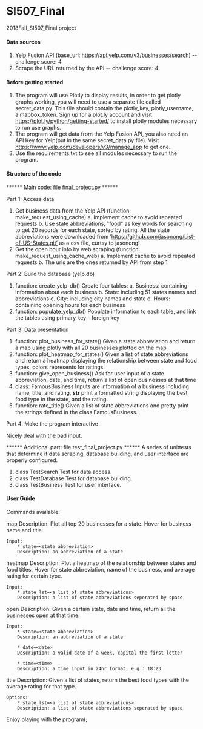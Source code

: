 # SI507_Final
2018Fall_SI507_Final project

#### Data sources ####
1. Yelp Fusion API (base_url: https://api.yelp.com/v3/businesses/search) -- challenge score: 4 
2. Scrape the URL returned by the API -- challenge score: 4

#### Before getting started ####
1. The program will use Plotly to display results, in order to get plotly graphs working, you will need to use a separate file called secret_data.py. This file should contain the plotly_key, plotly_username, a mapbox_token. Sign up for a plot.ly account and visit https://plot.ly/python/getting-started/ to install plotly modules necessary to run use graphs.
2. The program will get data from the Yelp Fusion API, you also need an API Key for Yelp(put in the same secret_data.py file). Visit https://www.yelp.com/developers/v3/manage_app to get one.
3. Use the requirements.txt to see all modules necessary to run the program.

#### Structure of the code ####

****** Main code: file final_project.py ******

Part 1: Access data

1. Get business data from the Yelp API (function: make_request_using_cache)
  a. Implement cache to avoid repeated requests
  b. Use state abbreviations, "food" as key words for searching to get 20 records for each state, sorted by rating.
    All the state abbreviations were downloaded from ‘https://github.com/jasonong/List-of-US-States.git’ as a csv file, 
    curtsy to jasonong!
2. Get the open hour info by web scraping (function: make_request_using_cache_web)
  a. Implement cache to avoid repeated requests
  b. The urls are the ones returned by API from step 1
  

Part 2: Build the database (yelp.db)

1. function: create_yelp_db() 
Create four tables:
  a. Business: containing information about each business
  b. State: including 51 states names and abbreviations
  c. City: including city names and state
  d. Hours: containing opening hours for each business
2. function: populate_yelp_db()
Populate information to each table, and link the tables using primary key - foreign key

Part 3: Data presentation

1. function: plot_business_for_state()
Given a state abbreviation and return a map using plotly with all 20 businesses plotted on the map
2. function: plot_heatmap_for_states()
Given a list of state abbreviations and return a heatmap displaying the relationship between state and food types, colors represents for ratings.
3. function: give_open_business()
Ask for user input of a state abbreviation, date, and time, return a list of open businesses at that time
4. class: FamousBusiness
Inputs are information of a business including name, title, and rating, __str__ print a formatted string displaying the best food type in the state, and the rating.
5. function: rate_title()
Given a list of state abbreviations and pretty print the strings defined in the class FamousBusiness.

Part 4: Make the program interactive

Nicely deal with the bad input.


****** Additional part: file test_final_project.py ******
A series of unittests that determine if data scraping, database building, and user interface are properly configured.

1. class TestSearch
Test for data access.
2. class TestDatabase
Test for database building.
3. class TestBusiness
Test for user interface.

#### User Guide ####

Commands available:

map
	Description: Plot all top 20 businesses for a state.
	Hover for business name and title.

	Input:
		* state=<state abbreviation>
		Description: an abbreviation of a state


heatmap
	Description: Plot a heatmap of the relationship between states and food titles.
	Hover for state abbreviation, name of the business, and average rating for 
	certain type.

	Input:
		* state_lst=<a list of state abbreviations>
		Description: a list of state abbreviations seperated by space


open
	Description: Given a certain state, date and time, return all the businesses 
	open at that time.

	Input:
		* state=<state abbreviation>
		Description: an abbreviation of a state

		* date=<date>
		Description: a valid date of a week, capital the first letter

		* time=<time>
		Description: a time input in 24hr format, e.g.: 18:23


title
	Description: Given a list of states, return the best food types with the average
	rating for that type.

	Options:
		* state_lst=<a list of state abbreviations>
		Description: a list of state abbreviations seperated by space

		
Enjoy playing with the program(;
